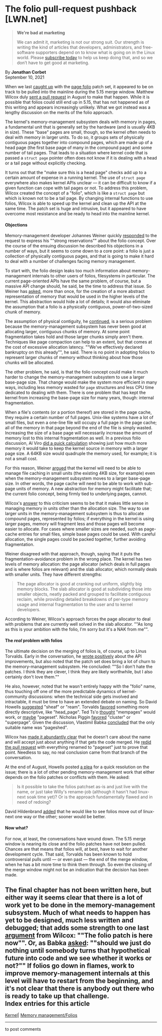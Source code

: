 # The folio pull-request pushback [LWN.net]

> **We're bad at marketing**
> 
> We can admit it, marketing is not our strong suit. Our strength is writing the kind of articles that developers, administrators, and free-software supporters depend on to know what is going on in the Linux world. Please [subscribe today](/Promo/nsn-bad/subscribe) to help us keep doing that, and so we don’t have to get good at marketing. 

By **Jonathan Corbet**  
September 10, 2021 

When we last [caught up](/Articles/864603/) with the [page folio](/Articles/849538/) patch set, it appeared to be on track to be pulled into the mainline during the 5.15 merge window. Matthew Wilcox duly [sent a pull request](/ml/linux-kernel/YSPwmNNuuQhXNToQ@casper.infradead.org/) in August to make that happen. While it is possible that folios could still end up in 5.15, that has not happened as of this writing and appears increasingly unlikely. What we got instead was a lengthy discussion on the merits of the folio approach. 

The kernel's memory-management subsystem deals with memory in pages, a fundamental unit that is generally set by the hardware (and is usually 4KB in size). These "base" pages are small, though, so the kernel often needs to deal with memory in larger units. To do so, it groups sets of physically contiguous pages together into compound pages, which are made up of a head page (the first base page of many in the compound page) and some number of tail pages. That leads to a situation where kernel code that is passed a `struct page` pointer often does not know if it is dealing with a head or a tail page without explicitly checking. 

It turns out that the "make sure this is a head page" checks add up to a certain amount of expense in a running kernel. The use of `struct page` everywhere also makes kernel APIs unclear — it can be difficult to know if a given function can cope with tail pages or not. To address this problem, Wilcox created the concept of a "folio", which is like a `struct page` but which is known not to be a tail page. By changing internal functions to use folios, Wilcox is able to speed up the kernel and clean up the API at the same time. The patch set is huge and intrusive, but it appeared to have overcome most resistance and be ready to head into the mainline kernel. 

#### Objections

Memory-management developer Johannes Weiner quickly [responded](/ml/linux-kernel/YSQSkSOWtJCE4g8p@cmpxchg.org/) to the request to express his ""strong reservations"" about the folio concept. Over the course of the ensuing discussion he described his objections in a number of ways, but it seems to come down to a core point: a folio is just a collection of physically contiguous pages, and that is going to make it hard to deal with a number of challenges facing memory management. 

To start with, the folio design leaks too much information about memory-management internals to other users of folios, filesystems in particular. The current page-oriented APIs have the same problem, of course, but a massive API change should, he said, be the time to address that issue. So Weiner has [asked](/ml/linux-kernel/YSU7WCYAY+ZRy+Ke@cmpxchg.org/), more than once, for the creation of a more abstract representation of memory that would be used in the higher levels of the kernel. This abstraction would hide a lot of details; it would also eliminate the assumption that a folio is a physically contiguous, power-of-two-sized chunk of memory. 

The assumption of physical contiguity, he [continued](/ml/linux-kernel/YSjxlNl9jeEX2Yff@cmpxchg.org/), is a serious problem because the memory-management subsystem has never been good at allocating larger, contiguous chunks of memory. At some point fragmentation takes hold and those larger chunks simply aren't there. Techniques like page compaction can help to an extent, but that comes at the cost of excessive allocation latency. ""We've effectively declared bankruptcy on this already"", he said. There is no point in adopting folios to represent larger chunks of memory without thinking about how those chunks will be allocated. 

The other problem, he said, is that the folio concept could make it much harder to change the memory-management subsystem to use a larger base-page size. That change would make the system more efficient in many ways, including less memory wasted for `page` structures and less CPU time dedicated to dealing with them. There is one problem that has kept the kernel from increasing the base-page size for many years, though: internal fragmentation. 

When a file's contents (or a portion thereof) are stored in the page cache, they require a certain number of full pages. Unix-like systems have a lot of small files, but even a one-line file will occupy a full page in the page cache; all of the memory in that page beyond the end of the file is simply wasted. Increasing the size of a base page will necessarily increase the amount of memory lost to this internal fragmentation as well. In a previous folio discussion, Al Viro [did a quick calculation](/ml/linux-fsdevel/YGVUobKUMUtEy1PS@zeniv-ca.linux.org.uk/) showing just how much more memory it would take to keep the kernel source in memory with a larger page size. A 64KB size would quadruple the memory used, for example; it is not a small cost. 

For this reason, Weiner [argued](/ml/linux-kernel/YS+7pzI7pttxtFHT@cmpxchg.org/) that the kernel will need to be able to manage file caching in small units (the existing 4KB size, for example) even when the memory-management subsystem moves to a larger base-page size. In other words, the page cache will need to be able to work with sub-page units of memory. A new abstraction for memory might facilitate that; the current folio concept, being firmly tied to underlying pages, cannot. 

Wilcox's [answer](/ml/linux-kernel/YS1PzKLr2AWenbHF@casper.infradead.org/) to this criticism seems to be that it makes little sense in managing memory in units other than the allocation size. The way to use larger units in the memory-management subsystem is thus to allocate compound pages, represented by folios; if everything in the kernel is using larger pages, memory will fragment less and those pages will become easier to allocate. For cases where smaller sizes are needed, such as page-cache entries for small files, simple base pages could be used. With careful allocation, the single pages could be packed together, further avoiding fragmentation. 

Weiner disagreed with that approach, though, saying that it puts the fragmentation-avoidance problem in the wrong place. The kernel has two levels of memory allocation: the page allocator (which deals in full pages and is where folios are relevant) and the slab allocator, which normally deals with smaller units. They have different strengths: 

> The page allocator is good at cranking out uniform, slightly big memory blocks. The slab allocator is good at subdividing those into smaller objects, neatly packed and grouped to facilitate contiguous reclaim, while providing detailed breakdowns of per-type memory usage and internal fragmentation to the user and to kernel developers. 

According to Weiner, Wilcox's approach forces the page allocator to deal with problems that are currently well solved in the slab allocator. ""As long as this is your ambition with the folio, I'm sorry but it's a NAK from me"". 

#### The _real_ problem with folios

The ultimate decision on the merging of folios is, of course, up to Linus Torvalds. Early in the conversation, he [wrote positively](/ml/linux-kernel/CAHk-=wgkA=RKJ-vke0EoOUK19Hv1f=47Da6pWAWQZPhjKD6WOg@mail.gmail.com/) about the API improvements, but also noted that the patch set does bring a lot of churn to the memory-management subsystem. He concluded: ""So I don't hate the patches. I think they are clever, I think they are likely worthwhile, but I also certainly don't love them."" 

He also, however, noted that he wasn't entirely happy with the "folio" name, thus touching off one of the more predictable dynamics of kernel-community discussions: when the technical side gets involved and intractable, it must be time to have an extended debate on naming. So David Howells [suggested](/ml/linux-kernel/1957060.1629820467@warthog.procyon.org.uk/) "sheaf" or "ream". Torvalds [favored](/ml/linux-kernel/CAHk-=wip=366HxkJvTfABuPUxwjGsFK4YYMgXNY9VSkJNp=-XA@mail.gmail.com/) something more directly descriptive, like "head_page". Ted Ts'o [thought](/ml/linux-kernel/YSVH6k5plj9lrTFe@mit.edu/) "mempages" would work, or [maybe](/ml/linux-kernel/YSVQOgrPhwGcUSp4@mit.edu/) "pageset". Nicholas Piggin [favored](/ml/linux-kernel/1629948817.v8xwzejw2u.astroid@bobo.none/) "cluster" or "superpage". Given the discussion, Vlastimil Babka [concluded](/ml/linux-kernel/793187d4-835f-a67e-392d-0d88e0a3a4fe@suse.cz/) that the only suitable name was "pageshed". 

Wilcox has [made it abundantly clear](/ml/linux-kernel/YSVCAJDYShQke6Sy@casper.infradead.org/) that he doesn't care about the name and will accept just about anything if that gets the code merged. He [redid the pull request](/ml/linux-kernel/YSmtjVTqR9%2F4W1aq@casper.infradead.org/) with everything renamed to "pageset" just to prove that point. Needless to say, no real conclusion came from that branch of the conversation. 

At the end of August, Howells posted [a plea](/ml/linux-kernel/3285174.1630448147@warthog.procyon.org.uk/) for a quick resolution on the issue; there is a lot of other pending memory-management work that either depends on the folio patches or conflicts with them. He asked: 

> Is it possible to take the folios patchset as-is and just live with the name, or just take Willy's rename-job (although it hasn't had linux-next soak time yet)? Or is the approach fundamentally flawed and in need of redoing? 

David Hildenbrand [added](/ml/linux-kernel/01ed765d-449d-fa5f-2f08-1b74e7f6a9c8@redhat.com/) that he would like to see folios move out of linux-next one way or the other; sooner would be better. 

#### Now what?

For now, at least, the conversations have wound down. The 5.15 merge window is nearing its close and the folio patches have not been pulled. Chances are that means that folios will, at best, have to wait for another development cycle. That said, Torvalds has been known to hold controversial pulls until — or even past — the end of the merge window, when he has a bit more time to think them through. So even the closing of the merge window might not be an indication that the decision has been made. 

The final chapter has not been written here, but either way it seems clear that there is a lot of work yet to be done in the memory-management subsystem. Much of what needs to happen has yet to be designed, much less written and debugged; that adds some strength to one last [argument](/ml/linux-kernel/YSQeFPTMn5WpwyAa@casper.infradead.org/) from Wilcox: ""The folio patch is here now"". Or, as Babka [asked](/ml/linux-kernel/6b01d707-3ead-015b-eb36-7e3870248a22@suse.cz/): ""should we just do nothing until somebody turns that hypothetical future into code and we see whether it works or not?"" If folios go down in flames, work to improve memory-management internals at this level will have to restart from the beginning, and it's not clear that there is anybody out there who is ready to take up that challenge.  
Index entries for this article  
---  
[Kernel](/Kernel/Index)| [Memory management/Folios](/Kernel/Index#Memory_management-Folios)  
  


* * *

to post comments 
